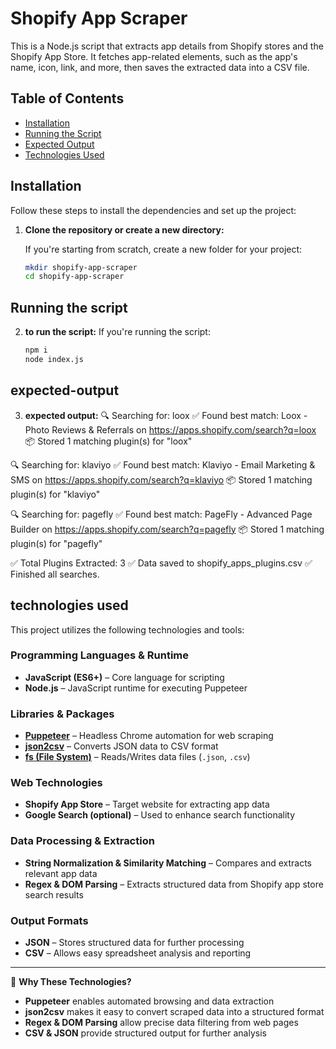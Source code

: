 # Shopify App Scraper

This is a Node.js script that extracts app details from Shopify stores and the Shopify App Store. It fetches app-related elements, such as the app's name, icon, link, and more, then saves the extracted data into a CSV file.

## Table of Contents
- [Installation](#installation)
- [Running the Script](#running-the-script)
- [Expected Output](#expected-output)
- [Technologies Used](#technologies-used)

## Installation

Follow these steps to install the dependencies and set up the project:

1. **Clone the repository or create a new directory:**

   If you're starting from scratch, create a new folder for your project:
   ```bash
   mkdir shopify-app-scraper
   cd shopify-app-scraper

## Running the script
2. **to run the script:**
     If you're running the script:
   ```bash
   npm i
   node index.js

## expected-output
3. **expected output:**
🔍 Searching for: loox
✅ Found best match: Loox - Photo Reviews & Referrals on https://apps.shopify.com/search?q=loox
📦 Stored 1 matching plugin(s) for "loox"

🔍 Searching for: klaviyo
✅ Found best match: Klaviyo - Email Marketing & SMS on https://apps.shopify.com/search?q=klaviyo
📦 Stored 1 matching plugin(s) for "klaviyo"

🔍 Searching for: pagefly
✅ Found best match: PageFly - Advanced Page Builder on https://apps.shopify.com/search?q=pagefly
📦 Stored 1 matching plugin(s) for "pagefly"

✅ Total Plugins Extracted: 3
✅ Data saved to shopify_apps_plugins.csv
✅ Finished all searches.
## technologies used

This project utilizes the following technologies and tools:

### **Programming Languages & Runtime**
- **JavaScript (ES6+)** – Core language for scripting  
- **Node.js** – JavaScript runtime for executing Puppeteer  

### **Libraries & Packages**
- **[Puppeteer](https://pptr.dev/)** – Headless Chrome automation for web scraping  
- **[json2csv](https://www.npmjs.com/package/json2csv)** – Converts JSON data to CSV format  
- **[fs (File System)](https://nodejs.org/api/fs.html)** – Reads/Writes data files (`.json`, `.csv`)  

### **Web Technologies**
- **Shopify App Store** – Target website for extracting app data  
- **Google Search (optional)** – Used to enhance search functionality  

### **Data Processing & Extraction**
- **String Normalization & Similarity Matching** – Compares and extracts relevant app data  
- **Regex & DOM Parsing** – Extracts structured data from Shopify app store search results  

### **Output Formats**
- **JSON** – Stores structured data for further processing  
- **CSV** – Allows easy spreadsheet analysis and reporting  

---

📌 **Why These Technologies?**  
- **Puppeteer** enables automated browsing and data extraction  
- **json2csv** makes it easy to convert scraped data into a structured format  
- **Regex & DOM Parsing** allow precise data filtering from web pages  
- **CSV & JSON** provide structured output for further analysis  


